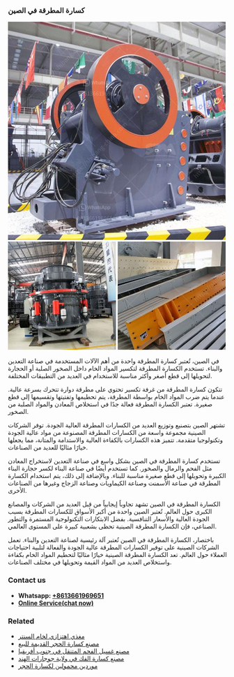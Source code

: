 <h3>كسارة المطرقة في الصين</h3><img src='1701853106.jpg' alt=''><p>في الصين، تُعتبر كسارة المطرقة واحدة من أهم الآلات المستخدمة في صناعة التعدين والبناء. تستخدم الكسارة المطرقة لتكسير المواد الخام داخل الصخور الصلبة أو الحجارة لتحويلها إلى قطع أصغر وأكثر مناسبة للاستخدام في العديد من التطبيقات المختلفة.</p><p>تتكون كسارة المطرقة من غرفة تكسير تحتوي على مطرقة دوارة تتحرك بسرعة عالية. عندما يتم ضرب المواد الخام بواسطة المطرقة، يتم تحطيمها وتفتيتها وتقسيمها إلى قطع صغيرة. تعتبر الكسارة المطرقة فعالة جدًا في استخلاص المعادن والمواد الصلبة من الصخور.</p><p>تشتهر الصين بتصنيع وتوزيع العديد من الكسارات المطرقة العالية الجودة. توفر الشركات الصينية مجموعة واسعة من الكسارات المطرقة المصنوعة من مواد عالية الجودة وتكنولوجيا متقدمة. تتميز هذه الكسارات بالكفاءة العالية والاستدامة والمتانة، مما يجعلها خيارًا مثاليًا للعديد من الصناعات.</p><p>تستخدم كسارة المطرقة في الصين بشكل واسع في صناعة التعدين لاستخراج المعادن مثل الفحم والرمال والصخور. كما تستخدم أيضًا في صناعة البناء لكسر حجارة البناء الكبيرة وتحويلها إلى قطع صغيرة مناسبة للبناء. وبالإضافة إلى ذلك، يتم استخدام الكسارة المطرقة في صناعة الأسمنت وصناعة الكيماويات وصناعة الزجاج وغيرها من الصناعات الأخرى.</p><p>الكسارة المطرقة في الصين تشهد تجاوباً إيجابياً من قبل العديد من الشركات والمصانع الكبرى حول العالم. تُعتبر الصين واحدة من أكبر الأسواق للكسارات المطرقة بسبب الجودة العالية والأسعار التنافسية. بفضل الابتكارات التكنولوجية المستمرة والتطور الصناعي، فإن الكسارة المطرقة الصينية تحظى بشعبية كبيرة على المستوى العالمي.</p><p>باختصار، الكسارة المطرقة في الصين تُعتبر آلة رئيسية لصناعة التعدين والبناء. تعمل الشركات الصينية على توفير الكسارات المطرقة عالية الجودة والفعالة لتلبية احتياجات العملاء حول العالم. تعد الكسارة المطرقة الصينية خيارًا مثاليًا لتحطيم المواد الخام بكفاءة واستخلاص العديد من المواد القيمة وتحويلها في مختلف الصناعات.</p><h3>Contact us</h3><ul><li><strong>Whatsapp:&nbsp;<a href="https://wa.me/8613661969651">+8613661969651</a></strong></li><li><a href="https://swt.shibang-china.com/?git&amp;zhl&amp;كسارة المطرقة في الصين"><strong>Online Service(chat now)</strong></a></li></ul><h3>Related</h3><ul><li><a href='مغذي اهتزازي لخام السنتر.md'>مغذي اهتزازي لخام السنتر</a></li><li><a href='مصنع كسارة الحجر القديمة للبيع.md'>مصنع كسارة الحجر القديمة للبيع</a></li><li><a href='مصنع غسيل الفحم المتنقل في جنوب أفريقيا.md'>مصنع غسيل الفحم المتنقل في جنوب أفريقيا</a></li><li><a href='مصنع كسارة الفك في ولاية جوجارات الهند.md'>مصنع كسارة الفك في ولاية جوجارات الهند</a></li><li><a href='موردين محمولين لكسارة الحجر.md'>موردين محمولين لكسارة الحجر</a></li></ul>